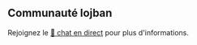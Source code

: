 ## Communauté lojban

Rejoignez le [💬 chat en direct](https://lojban.pw/articles/live_chat/) pour plus d'informations.